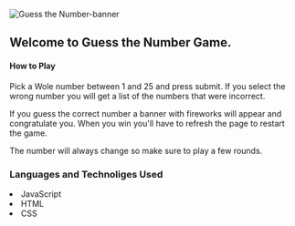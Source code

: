 ![Guess the Number-banner](https://user-images.githubusercontent.com/106771036/218533581-e2cd8869-05fa-443b-a9d7-9d4d1f2c3c9a.png)


## Welcome to Guess the Number Game. 

#### How to Play

Pick a Wole number between 1 and 25 and press submit. If you select the wrong number you will get a list of the numbers that were incorrect.

If you guess the correct number a banner with fireworks will appear and congratulate you. When you win you'll have to refresh the page to restart the game.

The number will always change so make sure to play a few rounds. 

### Languages and Technoliges Used

<li> JavaScript</li>
<li>HTML</li>
<li>CSS</li>
